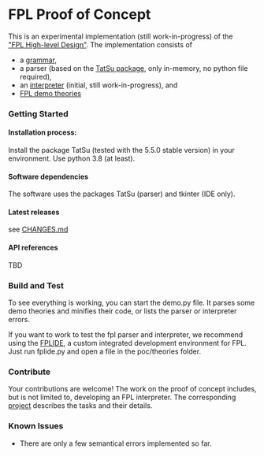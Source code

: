 # FPL Proof of Concept

This is an experimental implementation (still work-in-progress) of the   
["FPL High-level Design"](https://www.bookofproofs.org/FPLHighLevelDesign.pdf). The implementation consists of 
* a [grammar](https://github.com/bookofproofs/fpl/tree/master/grammar/),
* a parser (based on the [TatSu package](https://tatsu.readthedocs.io/en/stable), only in-memory, no python file required),
* an [interpreter](https://github.com/bookofproofs/fpl/tree/master/poc/fplinterpreter.py) (initial, still work-in-progress), and
* [FPL demo theories ](https://github.com/bookofproofs/fpl/tree/master/poc/theories/)

### Getting Started
#### Installation process:
Install the package TatSu (tested with the 5.5.0 stable version) in your environment. Use python 3.8 (at least). 

#### Software dependencies
The software uses the packages TatSu (parser) and tkinter (IDE only).

#### Latest releases
see [CHANGES.md](https://github.com/bookofproofs/fpl/blob/master/poc/CHANGES.md)

#### API references
TBD

### Build and Test
To see everything is working, you can start the demo.py file. It parses some demo theories and minifies their code, 
or lists the parser or interpreter errors.

If you want to work to test the fpl parser and interpreter, we recommend using the 
[FPLIDE](https://github.com/bookofproofs/fpl/tree/master/ide), a custom integrated development environment for FPL. 
Just run fplide.py and open a file in the poc/theories folder.

### Contribute
Your contributions are welcome! The work on the proof of concept includes, but is not limited to, developing an 
FPL interpreter. The corresponding [project](https://github.com/bookofproofs/fpl/projects/1/) describes the tasks and 
their details.

### Known Issues
* There are only a few semantical errors implemented so far.
